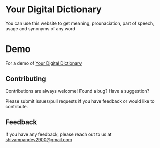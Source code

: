 
# Your Digital Dictionary

You can use this website to get meaning, prounaciation, part of speech, usage and synonyms of any word
# Demo
For a demo of [Your Digital Dictionary](https://reddevill007.github.io/My-digital-dictionary/)
## Contributing

Contributions are always welcome!
Found a bug? Have a suggestion?

Please submit issues/pull requests if you have feedback or would like to contribute.

  
## Feedback

If you have any feedback, please reach out to us at shivampandey2900@gmail.com
